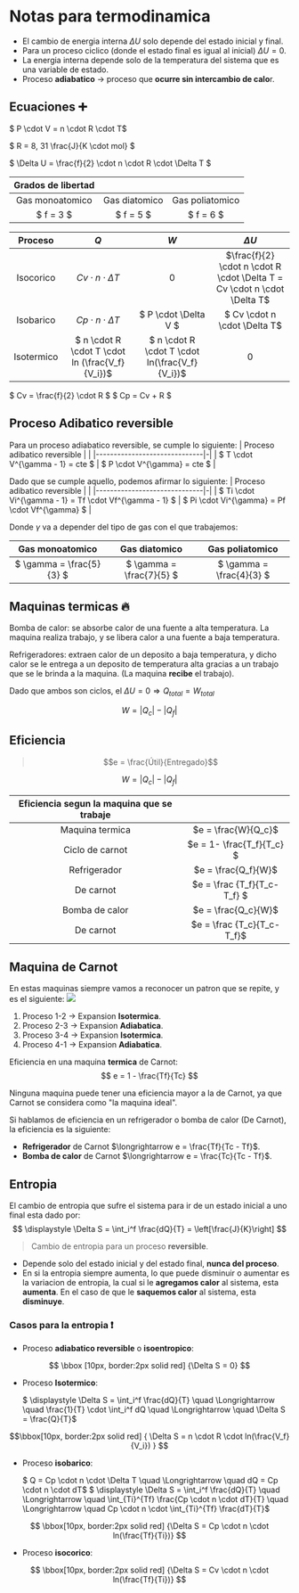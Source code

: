 # Notas para termodinamica

* El cambio de energia interna $\Delta U$ solo depende del estado inicial y final.
* Para un proceso ciclico (donde el estado final es igual al inicial) $\Delta U = 0$.
* La energia interna depende solo de la temperatura del sistema que es una variable de estado.
* Proceso **adiabatico** $\longrightarrow$ proceso que **ocurre sin intercambio de calo**r.

## Ecuaciones :heavy_plus_sign:

$ P \cdot V = n \cdot R \cdot T$

$ R = 8, 31 \frac{J}{K \cdot mol} $

$ \Delta U = \frac{f}{2} \cdot n \cdot R \cdot \Delta T $

| Grados de libertad |               |                 |
|:------------------:|:-------------:|:---------------:|
| Gas monoatomico    | Gas diatomico | Gas poliatomico |
| $ f = 3 $          | $ f = 5 $     | $ f = 6 $       |

|   Proceso   |              $Q$              | $W$ |                                     $\Delta U$                                    |
|:-----------:|:---------------------------:|:-:|:------------------------------------------------------------------------:|
|  Isocorico  | $Cv \cdot n \cdot \Delta T$ | $0$ | $\frac{f}{2} \cdot n \cdot R \cdot \Delta T = Cv \cdot n \cdot \Delta T$ |
|  Isobarico  | $Cp \cdot n \cdot \Delta T$ | $ P \cdot \Delta V $ | $ Cv \cdot n \cdot \Delta T$
| Isotermico | $ n \cdot R \cdot T \cdot ln (\frac{V_f}{V_i})$ | $ n \cdot R \cdot T \cdot ln(\frac{V_f}{V_i})$| $0$ |

$ Cv = \frac{f}{2} \cdot R $
$ Cp = Cv + R $

## Proceso Adibatico reversible

Para un proceso adiabatico reversible, se cumple lo siguiente:
| Proceso adibatico reversible | |
|------------------------------|-|
| $ T \cdot V^{\gamma - 1} = cte $ | $ P \cdot V^{\gamma} = cte $ |

Dado que se cumple aquello, podemos afirmar lo siguiente:
| Proceso adibatico reversible | |
|------------------------------|-|
| $ Ti \cdot Vi^{\gamma - 1} = Tf \cdot Vf^{\gamma - 1} $ | $ Pi \cdot Vi^{\gamma} = Pf \cdot Vf^{\gamma} $ |

Donde $\gamma$ va a depender del tipo de gas con el que trabajemos:

| Gas monoatomico    | Gas diatomico | Gas poliatomico |
|:------------------:|:-------------:|:---------------:|
| $ \gamma = \frac{5}{3} $ | $ \gamma = \frac{7}{5} $ | $ \gamma = \frac{4}{3} $ |

## Maquinas termicas :fire:

Bomba de calor: se absorbe calor de una fuente a alta temperatura. La maquina realiza trabajo, y se libera calor a una fuente a baja temperatura.

Refrigeradores: extraen calor de un deposito a baja temperatura, y dicho calor se le entrega a un deposito de temperatura alta gracias a un trabajo que se le brinda a la maquina. (La maquina **recibe** el trabajo).

Dado que ambos son ciclos, el $\Delta U = 0 \Longrightarrow Q_{total} = W_{total}$

$$ W = |Q_c| - |Q_f| $$

## Eficiencia

> $$e = \frac{Útil}{Entregado}$$

$$W = |Q_c| - |Q_f|$$

| Eficiencia segun la maquina que se trabaje    |                               |
|:---------------------------------------------:|:-----------------------------:|
| Maquina termica                               | $e = \frac{W}{Q_c}$           |
| Ciclo de carnot                               | $e = 1- \frac{T_f}{T_c} $     |
| Refrigerador                                  | $e = \frac{Q_f}{W}$           |
| De carnot                                     | $e = \frac {T_f}{T_c-T_f} $   |
| Bomba de calor                                | $e = \frac{Q_c}{W}$           |
| De carnot                                     | $e = \frac {T_c}{T_c-T_f}$    |

## Maquina de Carnot

En estas maquinas siempre vamos a reconocer un patron que se repite, y es el siguiente:
![](https://i.imgur.com/CFlYZwM.png)

1. Proceso 1-2 $\longrightarrow$ Expansion **Isotermica**.
1. Proceso 2-3 $\longrightarrow$ Expansion **Adiabatica**.
1. Proceso 3-4 $\longrightarrow$ Expansion **Isotermica**.
1. Proceso 4-1 $\longrightarrow$ Expansion **Adiabatica**.

Eficiencia en una maquina **termica** de Carnot:
$$ e = 1 - \frac{Tf}{Tc} $$

Ninguna maquina puede tener una eficiencia mayor a la de Carnot, ya que Carnot se considera como "la maquina ideal".

Si hablamos de eficiencia en un refrigerador o bomba de calor (De Carnot), la eficiencia es la siguiente:

* **Refrigerador** de Carnot $\longrightarrow e = \frac{Tf}{Tc - Tf}$.
* **Bomba de calor** de Carnot $\longrightarrow e = \frac{Tc}{Tc - Tf}$.

## Entropia

El cambio de entropia que sufre el sistema para ir de un estado inicial a uno final esta dado por:
$$ \displaystyle \Delta S = \int_i^f \frac{dQ}{T} = \left[\frac{J}{K}\right] $$

> Cambio de entropia para un proceso **reversible**.

* Depende solo del estado inicial y del estado final, **nunca del proceso**.
* En si la entropia siempre aumenta, lo que puede disminuir o aumentar es la variacion de entropia, la cual si le **agregamos calor** al sistema, esta **aumenta**. En el caso de que le **saquemos calor** al sistema, esta **disminuye**.

### Casos para la entropia :exclamation:

* Proceso **adiabatico reversible** o **isoentropico**:

$$ \bbox [10px, border:2px solid red] {\Delta S = 0} $$

* Proceso **Isotermico**:

    $ \displaystyle \Delta S = \int_i^f \frac{dQ}{T} \quad \Longrightarrow \quad \frac{1}{T} \cdot \int_i^f dQ \quad \Longrightarrow \quad \Delta S = \frac{Q}{T}$

$$\bbox[10px, border:2px solid red]
{
 \Delta S = n \cdot R \cdot ln(\frac{V_f}{V_i})
}
$$

* Proceso **isobarico**:

    $ Q = Cp \cdot n \cdot \Delta T \quad \Longrightarrow \quad dQ = Cp \cdot n \cdot dT$
    $ \displaystyle \Delta S = \int_i^f \frac{dQ}{T} \quad \Longrightarrow \quad \int_{Ti}^{Tf} \frac{Cp \cdot n \cdot dT}{T} \quad \Longrightarrow \quad Cp \cdot n \cdot \int_{Ti}^{Tf} \frac{dT}{T}$

$$ \bbox[10px, border:2px solid red] {\Delta S = Cp \cdot n \cdot ln(\frac{Tf}{Ti})} $$

* Proceso **isocorico**:

$$ \bbox[10px, border:2px solid red] {\Delta S = Cv \cdot n \cdot ln(\frac{Tf}{Ti})} $$
